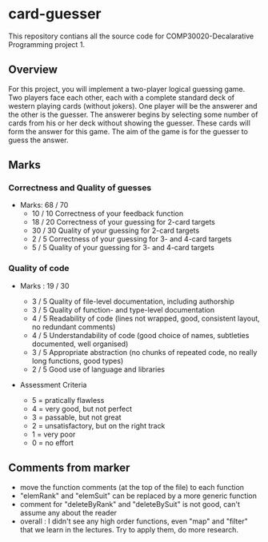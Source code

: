 # card-guesser
This repository contians all the source code for COMP30020-Decalarative Programming project 1.
## Overview
For this project, you will implement a two-player logical guessing game. Two players face each
other, each with a complete standard deck of western playing cards (without jokers). One
player will be the answerer and the other is the guesser. The answerer begins by selecting
some number of cards from his or her deck without showing the guesser. These cards will
form the answer for this game. The aim of the game is for the guesser to guess the answer.
## Marks
### Correctness and Quality of guesses
- Marks: 68 / 70
  - 10 / 10 Correctness of your feedback function
  - 18 / 20 Correctness of your guessing for 2-card targets
  - 30 / 30 Quality of your guessing for 2-card targets
  - 2 / 5 Correctness of your guessing for 3- and 4-card targets
  - 5 / 5 Quality of your guessing for 3- and 4-card targets
### Quality of code
- Marks : 19 / 30
  - 3 / 5 Quality of file-level documentation, including authorship
  - 3 / 5 Quality of function- and type-level documentation
  - 4 / 5 Readability of code (lines not wrapped, good, consistent layout, no redundant comments)
  - 4 / 5 Understandability of code (good choice of names, subtleties documented, well organised)
  - 3 / 5 Appropriate abstraction (no chunks of repeated code, no really long functions, good types)
  - 2 / 5 Good use of language and libraries

- Assessment Criteria
  - 5 = pratically flawless
  - 4 = very good, but not perfect
  - 3 = passable, but not great
  - 2 = unsatisfactory, but on the right track
  - 1 = very poor
  - 0 = no effort
## Comments from marker
- move the function comments (at the top of the file) to each function
- "elemRank" and "elemSuit" can be replaced by a more generic function
- comment for "deleteByRank" and "deleteBySuit" is not good, can't assume any about the reader
- overall : I didn't see any high order functions, even "map" and "filter" that we learn in the lectures. Try to apply them, do more research.